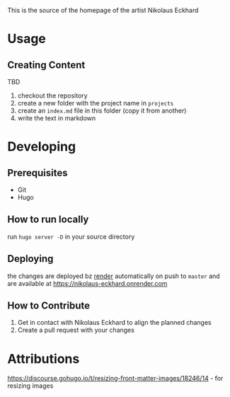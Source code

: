 This is the source of the homepage of the artist Nikolaus Eckhard

# Usage

## Creating Content

TBD

1. checkout the repository
2. create a new folder with the project name in `projects`
3. create an `index.md` file in this folder (copy it from another)
4. write the text in markdown

# Developing

## Prerequisites

* Git
* Hugo

## How to run locally

run `hugo server -D` in your source directory

## Deploying

the changes are deployed bz [render](render.com) automatically on push to `master` and
are available at https://nikolaus-eckhard.onrender.com

## How to Contribute

1. Get in contact with Nikolaus Eckhard to align the planned changes
2. Create a pull request with your changes


# Attributions

https://discourse.gohugo.io/t/resizing-front-matter-images/18246/14 - for resizing images
